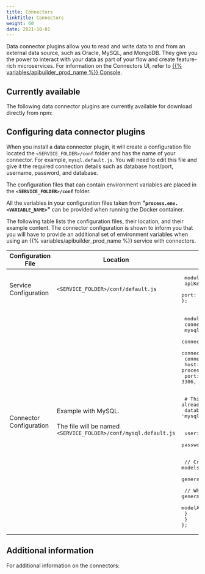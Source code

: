 ```yaml
---
title: Connectors
linkTitle: Connectors
weight: 60
date: 2021-10-01
---
```


Data connector plugins allow you to read and write data to and from an external data source, such as Oracle, MySQL, and MongoDB. They give you the power to interact with your data as part of your flow and create feature-rich microservices. For information on the Connectors UI, refer to [{{% variables/apibuilder_prod_name %}} Console](/docs/developer_guide/console/#Connectors).

## Currently available

The following data connector plugins are currently available for download directly from npm:

## Configuring data connector plugins

When you install a data connector plugin, it will create a configuration file located the `<SERVICE_FOLDER>/conf` folder and has the name of your connector. For example, `mysql.default.js`. You will need to edit this file and give it the required connection details such as database host/port, username, password, and database.

The configuration files that can contain environment variables are placed in the **`<SERVICE_FOLDER>/conf`** folder.

All the variables in your configuration files taken from **"`process.env.<VARIABLE_NAME>`"** can be provided when running the Docker container.

The following table lists the configuration files, their location, and their example content. The connector configuration is shown to inform you that you will have to provide an additional set of environment variables when using an {{% variables/apibuilder_prod_name %}} service with connectors.

| Configuration File | Location | Example |
| --- | --- | --- |
| Service Configuration | `<SERVICE_FOLDER>/conf/default.js` | <pre> module.exports = {<br /> apiKey: process.env.APIKEY<br /> port: parseInt(process.env.PORT) &#x7c;&#x7c; 8080<br />}; </pre> |
| Connector Configuration | Example with MySQL.<br /><br />The file will be named `<SERVICE_FOLDER>/conf/mysql.default.js` | <pre> module.exports = {<br />  connectors: {<br />    mysql: {<br />      connector: '@axway/api-builder-plugin-dc-mysql',<br />      connectionPooling: true,<br />      connectionLimit: 10,<br />      host: process.env.MYSQL_HOST &#x7c;&#x7c; 'localhost',<br />      port: 3306,<br /> <br /> <br />    # This could be set to mysql since this is already available database  by default<br />      database: 'mysql',<br /> <br /> <br />      user: process.env.MYSQL_USER,<br />      password: process.env.MYSQL_PASSWORD,<br /> <br /> <br />      // Create models based on your schema that can be used in your API.<br />      generateModelsFromSchema: true,<br /> <br />      // Whether or not to generate APIs based on the methods in generated models.<br />      modelAutogen: false<br />    }<br />  }<br />}; </pre> |

## Additional information

For additional information on the connectors:
